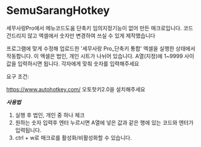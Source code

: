 # SemuSarangHotkey
세무사랑Pro에서 메뉴코드도움 단축키 임의지정기능이 없어 만든 매크로입니다.
코드 건드리지 않고 엑셀에서 숫자만 변경하여 쓰실 수 있게 제작했습니다

프로그램에 맞게 수정해 업로드한 '세무사랑 Pro_단축키 통합' 엑셀을 실행한 상태에서 작동합니다. 
이 엑셀은 법인, 개인 시트가 나뉘어 있습니다. A열(지정)에 1~9999 사이 값을 입력하시면 됩니다. 각자에게 맞춰 숫자를 입력해주세요

요구 조건:

https://www.autohotkey.com/ 오토핫키2.0을 설치해주세요

***사용법***
1. 실행 후 법인, 개인 중 하나 체크
2. 원하는 숫자 입력후 엔터 누르시면 A열에 넣은 값과 같은 행에 있는 코드와 엔터가 입력됩니다.
3. ctrl + w로 매크로를 활성화/비활성화할 수 있습니다.
